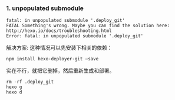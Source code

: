 
### 1. unpopulated submodule

```
fatal: in unpopulated submodule '.deploy_git'
FATAL Something's wrong. Maybe you can find the solution here: http://hexo.io/docs/troubleshooting.html
Error: fatal: in unpopulated submodule '.deploy_git'
```
解决方案:
这种情况可以先安装下相关的依赖：
```
npm install hexo-deployer-git –save
```
实在不行，就把它删掉，然后重新生成和部署。
```
rm -rf .deploy_git
hexo g
hexo d
```
